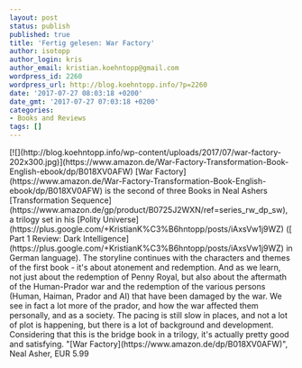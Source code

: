 ```yaml
---
layout: post
status: publish
published: true
title: 'Fertig gelesen: War Factory'
author: isotopp
author_login: kris
author_email: kristian.koehntopp@gmail.com
wordpress_id: 2260
wordpress_url: http://blog.koehntopp.info/?p=2260
date: '2017-07-27 08:03:18 +0200'
date_gmt: '2017-07-27 07:03:18 +0200'
categories:
- Books and Reviews
tags: []
---
```

<p>[![](http://blog.koehntopp.info/wp-content/uploads/2017/07/war-factory-202x300.jpg)](https://www.amazon.de/War-Factory-Transformation-Book-English-ebook/dp/B018XV0AFW) [War Factory](https://www.amazon.de/War-Factory-Transformation-Book-English-ebook/dp/B018XV0AFW) is the second of three Books in Neal Ashers [Transformation Sequence](https://www.amazon.de/gp/product/B0725J2WXN/ref=series_rw_dp_sw), a trilogy set in his [Polity Universe](https://plus.google.com/+KristianK%C3%B6hntopp/posts/iAxsVw1j9WZ)&nbsp;([Part 1 Review: Dark Intelligence](https://plus.google.com/+KristianK%C3%B6hntopp/posts/iAxsVw1j9WZ) in German language). The storyline continues with the characters and themes of the first book - it's about atonement and redemption. And as we learn, not just about the redemption of Penny Royal, but also about the aftermath of the Human-Prador war and the redemption of the various persons (Human, Haiman, Prador and AI) that have been damaged by the war. We see in fact a lot more of the prador, and how the war affected them personally, and as a society. The pacing is still slow in places, and not a lot of plot is happening, but there is a lot of background and development. Considering that this is the bridge book in a trilogy, it's actually pretty good and satisfying. "[War Factory](https://www.amazon.de/dp/B018XV0AFW)", Neal Asher, EUR 5.99</p>
